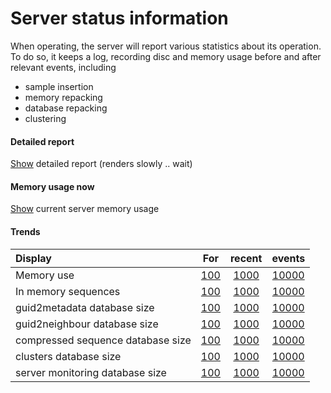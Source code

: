 Server status information
=========================
When operating, the server will report various statistics about its operation.  
To do so, it keeps a log, recording disc and memory usage before and after relevant events, including  
- sample insertion  
- memory repacking  
- database repacking  
- clustering

#### Detailed report
[Show](/api/v2/monitor) detailed report (renders slowly .. wait)

#### Memory usage now
[Show](/api/v2/server_memory_usage/1/html) current server memory usage

#### Trends

| Display |  For | recent | events |
| :----------------- |  :-------------------: | :-: | :-: |  
| Memory use | [100](/ui/server_status/absolute/mstat/100) |  [1000](/ui/server_status/absolute/mstat/1000) | [10000](/ui/server_status/absolute/mstat/10000) |   
| In memory sequences | [100](/ui/server_status/absolute/scstat/100) | [1000](/ui/server_status/absolute/scstat/1000) | [10000](/ui/server_status/absolute/scstat/10000) |  
| guid2metadata database size | [100](/ui/server_status/absolute/guid2meta/100) | [1000](/ui/server_status/absolute/guid2meta/1000) | [10000](/ui/server_status/absolute/guid2meta/10000) |  
| guid2neighbour database size | [100](/ui/server_status/absolute/guid2neighbour/100) | [1000](/ui/server_status/absolute/guid2neighbour/1000) | [10000](/ui/server_status/absolute/guid2neighbour/10000) |  
| compressed sequence database size | [100](/ui/server_status/absolute/refcompressedseq/100) | [1000](/ui/server_status/absolute/refcompressedseq/1000) | [10000](/ui/server_status/absolute/refcompressedseq/10000) |  
| clusters database size | [100](/ui/server_status/absolute/clusters/100) | [1000](/ui/server_status/absolute/clusters/1000) | [10000](/ui/server_status/absolute/clusters/10000) |  
| server monitoring database size | [100](/ui/server_status/absolute/server/100) | [1000](/ui/server_status/absolute/server/1000) | [10000](/ui/server_status/absolute/server/10000) |  

